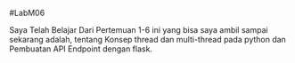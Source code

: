 #LabM06

Saya Telah Belajar Dari Pertemuan 1-6 ini yang bisa saya ambil sampai sekarang adalah, tentang Konsep thread dan multi-thread pada python dan Pembuatan API Endpoint dengan flask.
